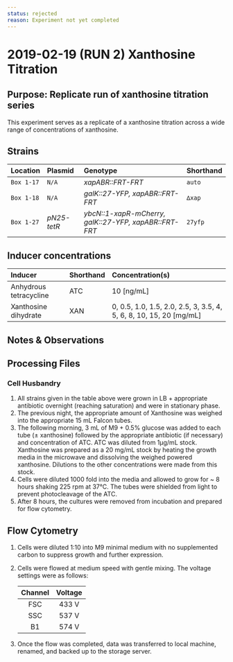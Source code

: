 ```yaml
---
status: rejected
reason: Experiment not yet completed
---
```


# 2019-02-19 (RUN 2) Xanthosine Titration

## Purpose: Replicate run of xanthosine titration series 
This experiment serves as a replicate of a xanthosine titration across a wide
range of concentrations of xanthosine. 

## Strains
| **Location** | **Plasmid** | **Genotype** | **Shorthand** |
|:--| :--| :--| :--| 
|`Box 1-17`| `N/A`| *xapABR::FRT-FRT* | `auto`|
|`Box 1-18`| `N/A`| *galK::27-YFP, xapABR::FRT-FRT* | `∆xap`|
|`Box 1-27`| *pN25-tetR*| *ybcN::1-xapR-mCherry, galK::27-YFP, xapABR::FRT-FRT*| `27yfp`|

## Inducer concentrations
| **Inducer** | **Shorthand**| **Concentration(s)** |
|:--|:--| :--|
| Anhydrous tetracycline| ATC| 10 \[ng/mL\]|
| Xanthosine dihydrate | XAN | 0, 0.5, 1.0, 1.5, 2.0, 2.5, 3, 3.5, 4, 5, 6, 8, 10, 15, 20 \[mg/mL\]|

## Notes & Observations

## Processing Files

### Cell Husbandry
1. All strains given in the table above were grown in LB + appropriate
   antibiotic overnight (reaching saturation) and were in stationary phase. 
2. The previous night, the appropriate amount of Xanthosine was weighed into the
  appropriate 15 mL Falcon tubes.
3. The following morning, 3 mL of M9 + 0.5% glucose was added to each tube (±
   xanthosine) followed by the appropriate antibiotic (if necessary) and
   concentration of ATC. ATC was diluted from 1µg/mL stock. Xanthosine was
   prepared as a 20 mg/mL stock by heating the growth media in the microwave and
   dissolving the weighed powered xanthosine. Dilutions to the other
   concentrations were made from this stock. 
4. Cells were diluted 1000 fold into the media and allowed to grow for ~ 8 hours
   shaking 225 rpm at 37°C. The tubes were shielded from light to prevent
   photocleavage of the ATC. 
5. After 8 hours, the cultures were removed from incubation and prepared for
  flow cytometry.

## Flow Cytometry
1. Cells were diluted 1:10 into M9 minimal medium with no supplemented carbon to
  suppress growth and further expression. 
2. Cells were flowed at medium speed with gentle mixing. The voltage settings
   were as follows:

   | Channel | Voltage |
   |:--:|:--:|
   | FSC | 433 V|
   | SSC | 537 V|
   | B1 | 574 V|

3. Once the flow was completed, data was transferred to local machine, renamed,
   and backed up to the storage server. 



